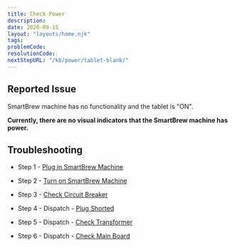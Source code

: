 ```yaml
---
title: Check Power
description:
date: 2020-09-15
layout: "layouts/home.njk"
tags:
problemCode:
resolutionCode:
nextStepURL: "/kb/power/tablet-blank/"
---
```

## Reported Issue

SmartBrew machine has no functionality and the tablet is "ON".

**Currently, there are no visual indicators that the SmartBrew machine has power.**

## Troubleshooting

- Step 1 - [Plug in SmartBrew Machine](/kb/power/connect-machine/)

- Step 2 - [Turn on SmartBrew Machine](/kb/power/turn-on-machine/)

- Step 3 - [Check Circuit Breaker](/kb/power/check-circuit-breaker/)

- Step 4  - Dispatch - [Plug Shorted](/kb/power/check-short/)

- Step 5  - Dispatch - [Check Transformer](/kb/power/check-transformer/)

- Step 6  - Dispatch - [Check Main Board](/kb/power/check-main-board/)
